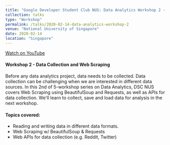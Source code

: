 ```yaml
---
title: "Google Developer Student Club NUS: Data Analytics Workshop 2 - Data Collection"
collection: talks
type: "Workshop"
permalink: /talks/2020-02-14-data-analytics-workshop-2
venue: "National University of Singapore"
date: 2020-02-14
location: "Singapore"
---
```


[Watch on YouTube](https://www.youtube.com/watch?v=_B44x2IKSig&list=PLiAp0_yuG0tY3bldy2K3L3s5XZmlmy8Gu&index=1)

#### Workshop 2 - Data Collection and Web Scraping

Before any data analytics project, data needs to be collected. Data collection can be challenging when we are interested in different data sources. In this 2nd of 5-workshop series on Data Analytics, DSC NUS covers Web Scraping using BeautifulSoup and Requests, as well as APIs for data collection. We'll learn to collect, save and load data for analysis in the next workshop.

#### Topics covered:
- Reading and writing data in different data formats. 
- Web Scraping w/ BeautifulSoup & Requests
- Web APIs for data collection (e.g. Reddit, Twitter)
